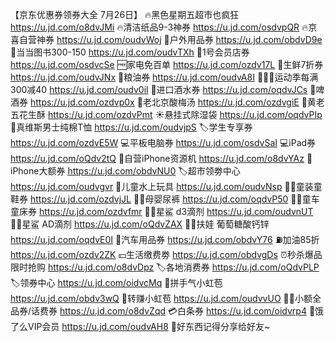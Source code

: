 【京东优惠券领券大全 7月26日】
🔥黑色星期五超市也疯狂
https://u.jd.com/o8dvJMi
🔥清洁纸品9-3神券
https://u.jd.com/osdvpQR
🔥京喜自营神券
https://u.jd.com/oudvWoj
🏅户外用品券
https://u.jd.com/obdvD9e
📖当当图书300-150
https://u.jd.com/oudvTXh
🛒1号会员店券
https://u.jd.com/osdvcSe
🆓家电免百单
https://u.jd.com/ozdv17L
🥩生鲜7折券
https://u.jd.com/oudvJNx
🍚粮油券
https://u.jd.com/oudvA8I
🏃🏻‍♀运动季每满300减40
https://u.jd.com/oudv0il
🍺进口酒水券
https://u.jd.com/oqdvJCs
🍺啤酒券
https://u.jd.com/ozdvp0x
🍹老北京酸梅汤
https://u.jd.com/ozdvgiE
🥜黄老五花生酥
https://u.jd.com/ozdvPmt
 ☀悬挂式除湿袋 
https://u.jd.com/oqdvPIp
👕真维斯男士纯棉T恤
https://u.jd.com/oudvjpS
🏷学生专享券
https://u.jd.com/ozdvE5W
💻平板电脑券
https://u.jd.com/osdvSaI
💻iPad券
https://u.jd.com/oQdv2tQ
📱自营iPhone资源机
https://u.jd.com/o8dvYAz
 iPhone大额券
https://u.jd.com/obdvNU0
🏷超市领劵中心
https://u.jd.com/oudvgvr
🔫儿童水上玩具
https://u.jd.com/oudvNsp
👶🏻童装童鞋券
https://u.jd.com/ozdvjJL
👶🏻母婴尿裤
https://u.jd.com/oqdvP50
👶🏻童车童床券
https://u.jd.com/ozdvfmr
🤰🏻星鲨 d3滴剂
https://u.jd.com/oudvnUT
👶🏻星鲨 AD滴剂
https://u.jd.com/oQdvZAX
👶🏻扶娃 葡萄糖酸钙锌
https://u.jd.com/oqdvE0I
🚗汽车用品券
https://u.jd.com/obdvY76
⛽加油85折
https://u.jd.com/ozdv2ZK
💴生活缴费劵
https://u.jd.com/obdvgDs
⏰秒杀爆品 限时抢购
https://u.jd.com/o8dvDpz
🏷各地消费券
https://u.jd.com/oQdvPLP
🏷领券中心
https://u.jd.com/oidvcMq
🎰拼手气小虹苞
https://u.jd.com/obdv3wQ
🧧转赚小虹苞
https://u.jd.com/oudvvUO
👍🏻小额全品券/话费券
https://u.jd.com/o8dvZqd
💳白条券
https://u.jd.com/oidvrp4
 🛵饿了么VIP会员
https://u.jd.com/oudvAH8
🥳好东西记得分享给好友~